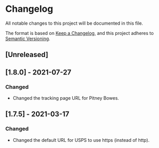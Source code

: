 # Changelog
All notable changes to this project will be documented in this file.

The format is based on [Keep a Changelog](https://keepachangelog.com/en/1.0.0/),
and this project adheres to [Semantic Versioning](https://semver.org/spec/v2.0.0.html).

## [Unreleased]

## [1.8.0] - 2021-07-27
### Changed
- Changed the tracking page URL for Pitney Bowes.

## [1.7.5] - 2021-03-17
### Changed
- Changed the default URL for USPS to use https (instead of http).